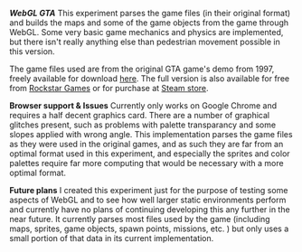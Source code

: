 ***WebGL GTA***
This experiment parses the game files (in their original format) and builds the maps and some of the game objects from the game through WebGL. Some very basic game mechanics and physics are implemented, but there isn't really anything else than pedestrian movement possible in this version.

The game files used are from the original GTA game's demo from 1997, freely available for download <a href="http://www.rockstargames.com/gta/demos/gta24.zip">here</a>. The full version is also available for free from <a href="http://www.rockstargames.com/classics/?id=1">Rockstar Games</a> or for purchase at <a href="http://store.steampowered.com/app/12170/">Steam store</a>.

**Browser support & Issues**
Currently only works on Google Chrome and requires a half decent graphics card. There are a number of graphical glitches present, such as problems with palette transparancy and some slopes applied with wrong angle. This implementation parses the game files as they were used in the original games, and as such they are far from an optimal format used in this experiment, and especially the sprites and color palettes require far more computing that would be necessary with a more optimal format.

**Future plans**
I created this experiment just for the purpose of testing some aspects of WebGL and to see how well larger static environments perform and currently have no plans of continuing developing this any further in the near future. It currently parses most files used by the game (including maps, sprites, game objects, spawn points, missions, etc. ) but only uses a small portion of that data in its current implementation.
    